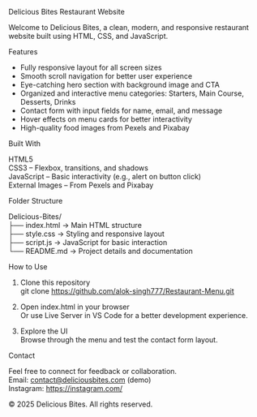 Delicious Bites Restaurant Website

Welcome to Delicious Bites, a clean, modern, and responsive restaurant website built using HTML, CSS, and JavaScript.

Features

- Fully responsive layout for all screen sizes  
- Smooth scroll navigation for better user experience  
- Eye-catching hero section with background image and CTA  
- Organized and interactive menu categories: Starters, Main Course, Desserts, Drinks  
- Contact form with input fields for name, email, and message  
- Hover effects on menu cards for better interactivity  
- High-quality food images from Pexels and Pixabay  

Built With

HTML5  
CSS3 – Flexbox, transitions, and shadows  
JavaScript – Basic interactivity (e.g., alert on button click)  
External Images – From Pexels and Pixabay  

Folder Structure

Delicious-Bites/  
├── index.html       → Main HTML structure  
├── style.css        → Styling and responsive layout  
├── script.js        → JavaScript for basic interaction  
└── README.md        → Project details and documentation  

How to Use

1. Clone this repository  
   git clone https://github.com/alok-singh777/Restaurant-Menu.git

2. Open index.html in your browser  
   Or use Live Server in VS Code for a better development experience.  

3. Explore the UI  
   Browse through the menu and test the contact form layout.  

Contact

Feel free to connect for feedback or collaboration.  
Email: contact@deliciousbites.com (demo)  
Instagram: https://instagram.com/

© 2025 Delicious Bites. All rights reserved.
